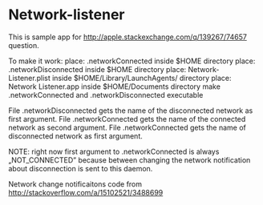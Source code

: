 Network-listener
================

This is sample app for http://apple.stackexchange.com/q/139267/74657 question.

To make it work:
place: .networkConnected inside $HOME directory
place: .networkDisconnected inside $HOME directory
place: Network-Listener.plist inside $HOME/Library/LaunchAgents/ directory
place: Network Listener.app inside $HOME/Documents directory
make .networkConnected and .networkDisconnected executable

File .networkDisconnected gets the name of the disconnected network as first argument.
File .networkConnected gets the name of the connected network as second argument.
File .networkConnected gets the name of disconnected network as first argument. 

NOTE: right now first argument to .networkConnected is always „NOT_CONNECTED” because between changing the network notification about disconnection is sent to this daemon.

  

Network change notificaitons code from http://stackoverflow.com/a/15102521/3488699
